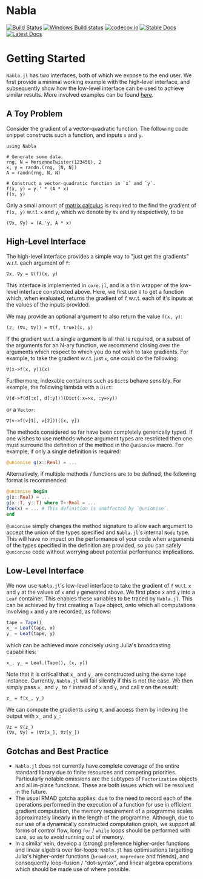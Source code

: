 # Nabla

[![Build Status](https://travis-ci.org/invenia/Nabla.jl.svg?branch=master)](https://travis-ci.org/invenia/Nabla.jl)
[![Windows Build status](https://ci.appveyor.com/api/projects/status/g0gun5dxbkt631am/branch/master?svg=true)](https://ci.appveyor.com/project/iamed2/nabla-jl/branch/master)
[![codecov.io](http://codecov.io/github/invenia/Nabla.jl/coverage.svg?branch=master)](http://codecov.io/github/invenia/Nabla.jl?branch=master)
[![Stable Docs](https://img.shields.io/badge/docs-stable-blue.svg)](https://invenia.github.io/Nabla.jl/stable)
[![Latest Docs](https://img.shields.io/badge/docs-latest-blue.svg)](https://invenia.github.io/Nabla.jl/latest)

# Getting Started

`Nabla.jl` has two interfaces, both of which we expose to the end user. We first provide a minimal working example with the high-level interface, and subsequently show how the low-level interface can be used to achieve similar results. More involved examples can be found [here](https://github.com/invenia/Nabla.jl/tree/master/examples).

## A Toy Problem

Consider the gradient of a vector-quadratic function. The following code snippet constructs such a function, and inputs `x` and `y`.
```@example toy
using Nabla

# Generate some data.
rng, N = MersenneTwister(123456), 2
x, y = randn.(rng, [N, N])
A = randn(rng, N, N)

# Construct a vector-quadratic function in `x` and `y`.
f(x, y) = y.' * (A * x)
f(x, y)
```

Only a small amount of [matrix calculus](https://en.wikipedia.org/wiki/Matrix_calculus) is required to the find the gradient of `f(x, y)` w.r.t. `x` and `y`, which we denote by `∇x` and `∇y` respectively, to be

```@example toy
(∇x, ∇y) = (A.'y, A * x)
```

## High-Level Interface
The high-level interface provides a simple way to "just get the gradients" w.r.t. each argument of `f`:
```@example toy
∇x, ∇y = ∇(f)(x, y)
```
This interface is implemented in `core.jl`, and is a thin wrapper of the low-level interface constructed above. Here, we first use `∇` to get a function which, when evaluated, returns the gradient of `f` w.r.t. each of it's inputs at the values of the inputs provided.

We may provide an optional argument to also return the value `f(x, y)`:
```@example toy
(z, (∇x, ∇y)) = ∇(f, true)(x, y)
```

If the gradient w.r.t. a single argument is all that is required, or a subset of the arguments for an N-ary function, we recommend closing over the arguments which respect to which you do not wish to take gradients. For example, to take the gradient w.r.t. just `x`, one could do the following:
```@example toy
∇(x->f(x, y))(x)
```

Furthermore, indexable containers such as `Dict`s behave sensibly. For example, the following lambda with a `Dict`:
```@example toy
∇(d->f(d[:x], d[:y]))(Dict(:x=>x, :y=>y))
```
or a `Vector`:
```@example toy
∇(v->f(v[1], v[2]))([x, y])
```

The methods considered so far have been completely generically typed. If one wishes to use methods whose argument types are restricted then one must surround the definition of the method in the `@unionise` macro. For example, if only a single definition is required:
```julia
@unionise g(x::Real) = ...
```
Alternatively, if multiple methods / functions are to be defined, the following format is recommended:
```julia
@unionise begin
g(x::Real) = ...
g(x::T, y::T) where T<:Real = ...
foo(x) = ... # This definition is unaffected by `@unionise`.
end
```
`@unionise` simply changes the method signature to allow each argument to accept the union of the types specified and `Nabla.jl`'s internal `Node` type. This will have no impact on the performance of your code when arguments of the types specified in the definition are provided, so you can safely `@unionise` code without worrying about potential performance implications.

## Low-Level Interface

We now use `Nabla.jl`'s low-level interface to take the gradient of `f` w.r.t. `x` and `y` at the values of `x` and `y` generated above. We first place `x` and `y` into a `Leaf` container. This enables these variables to be traced by `Nabla.jl`. This can be achieved by first creating a `Tape` object, onto which all computations involving `x` and `y` are recorded, as follows:
```julia
tape = Tape()
x_ = Leaf(tape, x)
y_ = Leaf(tape, y)
```
which can be achieved more concisely using Julia's broadcasting capabilities:
```@example toy
x_, y_ = Leaf.(Tape(), (x, y))
```
Note that it is critical that `x_` and `y_` are constructed using the same `Tape` instance. Currently, `Nabla.jl` will fail silently if this is not the case.
We then simply pass `x_` and `y_` to `f` instead of `x` and `y`, and call `∇` on the result:
```@example toy
z_ = f(x_, y_)
```

We can compute the gradients using `∇`, and access them by indexing the output with `x_` and `y_`:
```@example toy
∇z = ∇(z_)
(∇x, ∇y) = (∇z[x_], ∇z[y_])
```

## Gotchas and Best Practice
- `Nabla.jl` does not currently have complete coverage of the entire standard library due to finite resources and competing priorities. Particularly notable omissions are the subtypes of `Factorization` objects and all in-place functions. These are both issues which will be resolved in the future.
- The usual RMAD gotcha applies: due to the need to record each of the operations performed in the execution of a function for use in efficient gradient computation, the memory requirement of a programme scales approximately linearly in the length of the programme. Although, due to our use of a dynamically constructed computation graph, we support all forms of control flow, long `for` / `while` loops should be performed with care, so as to avoid running out of memory.
- In a similar vein, develop a (strong) preference higher-order functions and linear algebra over for-loops; `Nabla.jl` has optimisations targetting Julia's higher-order functions (`broadcast`, `mapreduce` and friends), and consequently loop-fusion / "dot-syntax", and linear algebra operations which should be made use of where possible.
